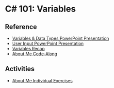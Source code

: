 # C# 101: Variables

## Reference
- <a href="Variables.pptx" target="_blank">Variables & Data Types PowerPoint Presentation</a>
- <a href="UserInput.pptx" target="_blank">User Input PowerPoint Presentation</a>
- [Variables Recap](VariablesRecap.md)
- [About Me Code-Along](AboutMeCodeAlong.md)

## Activities
- [About Me Individual Exercises](AboutMeIndividualExercises.md)